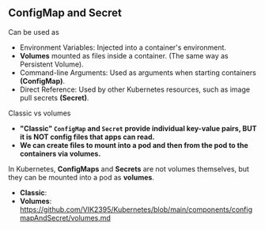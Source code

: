 ## ConfigMap and Secret

Can be used as
- Environment Variables: Injected into a container's environment.
- **Volumes** mounted as files inside a container. (The same way as Persistent Volume).
- Command-line Arguments: Used as arguments when starting containers **(ConfigMap)**.
- Direct Reference: Used by other Kubernetes resources, such as image pull secrets **(Secret)**.

Classic vs volumes
- **"Classic" `ConfigMap` and `Secret` provide individual key-value pairs, BUT it is NOT config files that apps can read.**
- **We can create files to mount into a pod and then from the pod to the containers via volumes.**

In Kubernetes, **ConfigMaps** and **Secrets** are not volumes themselves, but they can be mounted into a pod as **volumes**.

- **Classic**: 
- **Volumes**: https://github.com/VIK2395/Kubernetes/blob/main/components/configmapAndSecret/volumes.md
